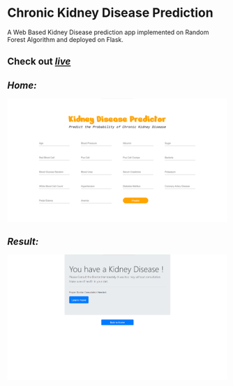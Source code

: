 # Chronic Kidney Disease Prediction

A Web Based Kidney Disease prediction app implemented on Random Forest Algorithm and deployed on Flask.

## **Check out <a href="https://rohitiwari.pythonanywhere.com/">_live_</a>**

## *Home:*
<img src='images/home.png'>

## *Result:*
<img src='images/predict.png'>
